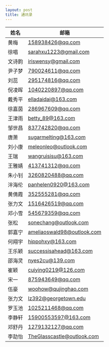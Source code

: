 ```yaml
---
layout: post
title: 通讯录
---
```


| 姓名   | 邮箱                       |
| ------ | -------------------------- |
| 黄梅   | 158938426@qq.com           |
| 徐唱   | sarahxu1223@gmail.com      |
| 文诗韵 | iriswensy@gmail.com        |
| 尹子梦 | 790024611@qq.com           |
| 刘蕊   | 295174816@qq.com           |
| 倪凌晖 | 1040220897@qq.com          |
| 戴秀平 | elladaidai@163.com         |
| 徐嘉茵 | 286967609@qq.com           |
| 王津雨 | betty_89@163.com           |
| 邹世昌 | 837742820@qq.com           |
| 唐萧   | sugarmelting@163.com       |
| 刘小康 | meleonleo@outlook.com      |
| 王瑞   | wangruisisu@163.com        |
| 王雅婧 | 413741312@qq.com           |
| 朱小钊 | 3260820488@qq.com          |
| 泮海伦 | panhelen0920@163.com       |
| 黄倩霞 | 352555281@qq.com           |
| 张力文 | 1516426519@qq.com          |
| 邓小雪 | 545679359@qq.com           |
| 张松   | sonechang@outlook.com      |
| 郭嘉宁 | ameliaoswald98@outlook.com |
| 何翔宇 | hippohxy@163.com           |
| 王乐颖 | successisahead@163.com     |
| 邵海灵 | nyes2cu@139.com            |
| 崔颖   | cuiying0219@126.com        |
| 宋一   | 875943649@qq.com           |
| 伍豪   | woohow@qujinghao.com       |
| 张力文 | lz392@georgetown.edu       |
| 罗玉池 | 1025211468@qq.com          |
| 李静轩 | <15900553597@163.com>      |
| 邓舒丹 | 1279132127@qq.com          |
| 李劼怡 | TheGlasscastle@outlook.com |